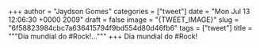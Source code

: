 
+++
author = "Jaydson Gomes"
categories = ["tweet"]
date = "Mon Jul 13 12:06:30 +0000 2009"
draft = false
image = "{TWEET_IMAGE}"
slug = "6f58823984cbc7a636415794f9bd554d80d46fb6"
tags = ["tweet"]
title = """Dia mundial do #Rock!..."""
+++
Dia mundial do #Rock!
